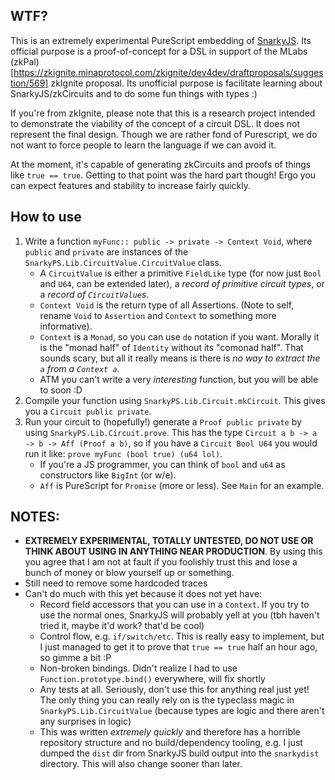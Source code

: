 ## WTF? 

This is an extremely experimental PureScript embedding of [SnarkyJS](https://github.com/o1-labs/snarkyjs/tree/main). Its official purpose is a proof-of-concept for a DSL in support of the MLabs (zkPal)[https://zkignite.minaprotocol.com/zkignite/dev4dev/draftproposals/suggestion/569] zkIgnite proposal. Its unofficial purpose is facilitate learning about SnarkyJS/zkCircuits and to do some fun things with types :)

If you're from zkIgnite, please note that this is a research project intended to demonstrate the viability of the concept of a circuit DSL. It does not represent the final design. Though we are rather fond of Purescript, we do not want to force people to learn the language if we can avoid it.

At the moment, it's capable of generating zkCircuits and proofs of things like `true == true`. Getting to that point was the hard part though! Ergo you can expect features and stability to increase fairly quickly. 

## How to use 

  1. Write a function `myFunc:: public -> private -> Context Void`, where `public` and `private` are instances of the `SnarkyPS.Lib.CircuitValue.CircuitValue` class. 
      - A `CircuitValue` is either a primitive `FieldLike` type (for now just `Bool` and `U64`, can be extended later), a *record of primitive circuit types*, or a *record of `CircuitValue`s*. 
      - `Context Void` is the return type of all Assertions. (Note to self, rename `Void` to `Assertion` and `Context` to something more informative). 
      - `Context` is a `Monad`, so you can use `do` notation if you want. Morally it is the "monad half" of `Identity` without its "comonad half". That sounds scary, but all it really means is there is *no way to extract the `a` from a `Context a`*. 
      - ATM you can't write a very *interesting* function, but you will be able to soon :D 
  2. Compile your function using `SnarkyPS.Lib.Circuit.mkCircuit`. This gives you a `Circuit public private`. 
  3. Run your circuit to (hopefully!) generate a `Proof public private` by using `SnarkyPS.Lib.Circuit.prove`. This has the type `Circuit a b -> a -> b -> Aff (Proof a b)`, so if you have a `Circuit Bool U64` you would run it like: `prove myFunc (bool true) (u64 lol)`. 
      - If you're a JS programmer, you can think of `bool` and `u64` as constructors like `BigInt` (or w/e). 
      - `Aff` is PureScript for `Promise` (more or less). See `Main` for an example. 
      
## NOTES: 

- **EXTREMELY EXPERIMENTAL, TOTALLY UNTESTED, DO NOT USE OR THINK ABOUT USING IN ANYTHING NEAR PRODUCTION**. By using this you agree that I am not at fault if you foolishly trust this and lose a bunch of money or blow yourself up or something. 
- Still need to remove some hardcoded traces
- Can't do much with this yet because it does not yet have: 
  - Record field accessors that you can use in a `Context`. If you try to use the normal ones, SnarkyJS will probably yell at you (tbh haven't tried it, maybe it'd work? that'd be cool) 
  - Control flow, e.g. `if/switch/etc`. This is really easy to implement, but I just managed to get it to prove that `true == true` half an hour ago, so gimme a bit :P 
  - Non-broken bindings. Didn't realize I had to use `Function.prototype.bind()` everywhere, will fix shortly 
  - Any tests at all. Seriously, don't use this for anything real just yet! The only thing you can really rely on is the typeclass magic in `SnarkyPS.Lib.CircuitValue` (because types are logic and there aren't any surprises in logic)
  - This was written *extremely quickly* and therefore has a horrible repository structure and no build/dependency tooling, e.g. I just dumped the `dist` dir from SnarkyJS build output into the `snarkydist` directory. This will also change sooner than later.  
  

